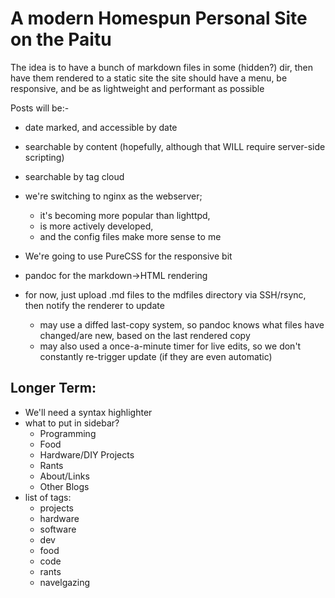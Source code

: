 A modern Homespun Personal Site on the Paitu
============================================

The idea is to have a bunch of markdown files in some (hidden?) dir, then have them rendered to a static site
the site should have a menu, be responsive, and be as lightweight and performant as possible

Posts will be:-

* date marked, and accessible by date
* searchable by content (hopefully, although that WILL require server-side scripting)
* searchable by tag cloud

* we're switching to nginx as the webserver;
	- it's becoming more popular than lighttpd,
	- is more actively developed,
	- and the config files make more sense to me
* We're going to use PureCSS for the responsive bit
* pandoc for the markdown->HTML rendering
* for now, just upload .md files to the mdfiles directory via SSH/rsync, then notify the renderer to update
	- may use a diffed last-copy system, so pandoc knows what files have changed/are new, based on the last rendered copy
	- may also used a once-a-minute timer for live edits, so we don't constantly re-trigger update (if they are even automatic)

Longer Term:
------------
* We'll need a syntax highlighter
* what to put in sidebar?
	- Programming
	- Food
	- Hardware/DIY Projects
	- Rants
	- About/Links
	- Other Blogs
* list of tags:
	- projects
	- hardware
	- software
	- dev
	- food
	- code
	- rants
	- navelgazing
